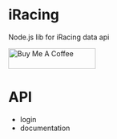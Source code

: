 # iRacing
Node.js lib for iRacing data api

<a href="https://www.buymeacoffee.com/emiliosp" target="_blank"><img src="https://cdn.buymeacoffee.com/buttons/default-orange.png" alt="Buy Me A Coffee" height="41" width="174"></a>

# API
- login
- documentation
